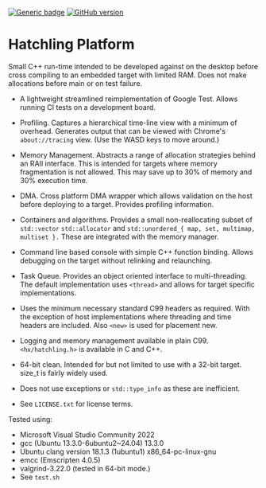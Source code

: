 [![Generic badge](https://img.shields.io/badge/hatchling-platform-blue.svg)](https://github.com/whatchamacallem/hatchlingplatform)
[![GitHub version](https://badge.fury.io/gh/whatchamacallem%2Fhatchlingplatform.svg)](http://badge.fury.io/gh/whatchamacallem%2Fhatchlingplatform)

# Hatchling Platform

Small C++ run-time intended to be developed against on the desktop before cross
compiling to an embedded target with limited RAM. Does not make allocations
before main or on test failure.

 * A lightweight streamlined reimplementation of Google Test. Allows running
   CI tests on a development board.

 * Profiling. Captures a hierarchical time-line view with a minimum of
   overhead. Generates output that can be viewed with Chrome's
   `about://tracing` view. (Use the WASD keys to move around.)

 * Memory Management. Abstracts a range of allocation strategies behind an
   RAII interface. This is intended for targets where memory fragmentation
   is not allowed. This may save up to 30% of memory and 30% execution time.

 * DMA. Cross platform DMA wrapper which allows validation on the host before
   deploying to a target. Provides profiling information.

 * Containers and algorithms. Provides a small non-reallocating subset of
   `std::vector` `std::allocator` and `std::unordered_{ map, set, multimap,
   multiset }.`  These are integrated with the memory manager.

 * Command line based console with simple C++ function binding. Allows debugging
   on the target without relinking and relaunching.

 * Task Queue. Provides an object oriented interface to multi-threading. The
   default implementation uses `<thread>` and allows for target specific
   implementations.

 * Uses the minimum necessary standard C99 headers as required. With the
   exception of host implementations where threading and time headers are
   included. Also `<new>` is used for placement new.

 * Logging and memory management available in plain C99. `<hx/hatchling.h>` is
   available in C and C++.

 * 64-bit clean. Intended for but not limited to use with a 32-bit
   target. size_t is fairly widely used.

 * Does not use exceptions or `std::type_info` as these are inefficient.

 * See `LICENSE.txt` for license terms.

Tested using:
 * Microsoft Visual Studio Community 2022
 * gcc (Ubuntu 13.3.0-6ubuntu2~24.04) 13.3.0
 * Ubuntu clang version 18.1.3 (1ubuntu1) x86_64-pc-linux-gnu
 * emcc (Emscripten 4.0.5)
 * valgrind-3.22.0 (tested in 64-bit mode.)
 * See `test.sh`
